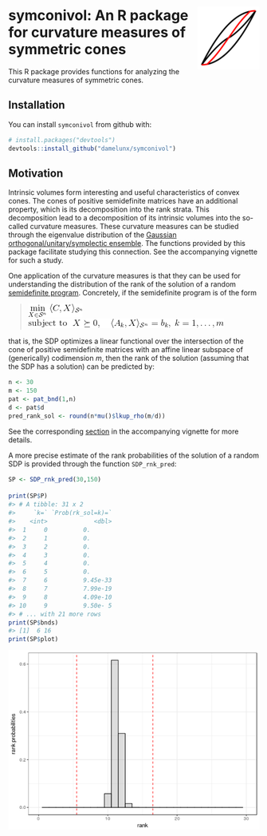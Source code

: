 
<!-- README.md is generated from README.Rmd. Please edit that file -->
symconivol:<img src="logo.png" width="125" height="125" align="right"/> An R package for curvature measures of symmetric cones
==============================================================================================================================

This R package provides functions for analyzing the curvature measures of symmetric cones.

Installation
------------

You can install `symconivol` from github with:

``` r
# install.packages("devtools")
devtools::install_github("damelunx/symconivol")
```

Motivation
----------

Intrinsic volumes form interesting and useful characteristics of convex cones. The cones of positive semidefinite matrices have an additional property, which is its decomposition into the rank strata. This decomposition lead to a decomposition of its intrinsic volumes into the so-called curvature measures. These curvature measures can be studied through the eigenvalue distribution of the [Gaussian orthogonal/unitary/symplectic ensemble](https://en.wikipedia.org/wiki/Random_matrix). The functions provided by this package facilitate studying this connection. See the accompanying vignette for such a study.

One application of the curvature measures is that they can be used for understanding the distribution of the rank of the solution of a random [semidefinite program](https://en.wikipedia.org/wiki/Semidefinite_programming). Concretely, if the semidefinite program is of the form

> ![equation](README_figures/gif.latex-eq1.gif)
> ![equation](README_figures/gif.latex-eq2.gif)

that is, the SDP optimizes a linear functional over the intersection of the cone of positive semidefinite matrices with an affine linear subspace of (generically) codimension *m*, then the rank of the solution (assuming that the SDP has a solution) can be predicted by:

``` r
n <- 30
m <- 150
pat <- pat_bnd(1,n)
d <- pat$d
pred_rank_sol <- round(n*mu()$lkup_rho(m/d))
```

See the corresponding [section](articles/curv_meas.html#appl_SDP) in the accompanying vignette for more details.

A more precise estimate of the rank probabilities of the solution of a random SDP is provided through the function `SDP_rnk_pred`:

``` r
SP <- SDP_rnk_pred(30,150)

print(SP$P)
#> # A tibble: 31 x 2
#>     `k=` `Prob(rk_sol=k)=`
#>    <int>             <dbl>
#>  1     0          0.      
#>  2     1          0.      
#>  3     2          0.      
#>  4     3          0.      
#>  5     4          0.      
#>  6     5          0.      
#>  7     6          9.45e-33
#>  8     7          7.99e-19
#>  9     8          4.09e-10
#> 10     9          9.50e- 5
#> # ... with 21 more rows
print(SP$bnds)
#> [1]  6 16
print(SP$plot)
```

![](README_figures/SDP_rnk_pred-1.png)

